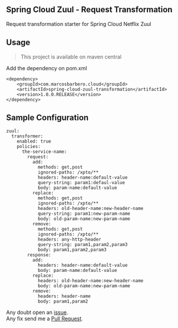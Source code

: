 Spring Cloud Zuul - Request Transformation
---
Request transformation starter for Spring Cloud Netflix Zuul

Usage
---
>This project is available on maven central

Add the dependency on pom.xml
```
<dependency>
    <groupId>com.marcosbarbero.cloud</groupId>
    <artifactId>spring-cloud-zuul-transformation</artifactId>
    <version>1.0.0.RELEASE</version>
</dependency>
```

Sample Configuration
---
```
zuul:
  transformer:
    enabled: true
    policies:
      the-service-name:
        request:
          add:
            methods: get,post
            ignored-paths: /xpto/**
            headers: header-name:default-value
            query-string: param1:defaul-value
            body: param-name:default-value
          replace:
            methods: get,post
            ignored-paths: /xpto/**
            headers: old-header-name:new-header-name
            query-string: param1:new-param-name
            body: old-param-name:new-param-name
          remove:
            methods: get,post
            ignored-paths: /xpto/**
            headers: any-http-header
            query-string: param1,param2,param3
            body: param1,param2,param3
        response:
          add:
            headers: header-name:default-value
            body: param-name:default-value
          replace:
            headers: old-header-name:new-header-name
            body: old-param-name:new-param-name
          remove:
            headers: header-name
            body: param1,param2
```

Any doubt open an [issue](https://github.com/marcosbarbero/spring-cloud-starter-zuul-transformation/issues).  
Any fix send me a [Pull Request](https://github.com/marcosbarbero/spring-cloud-starter-zuul-transformation/pulls).